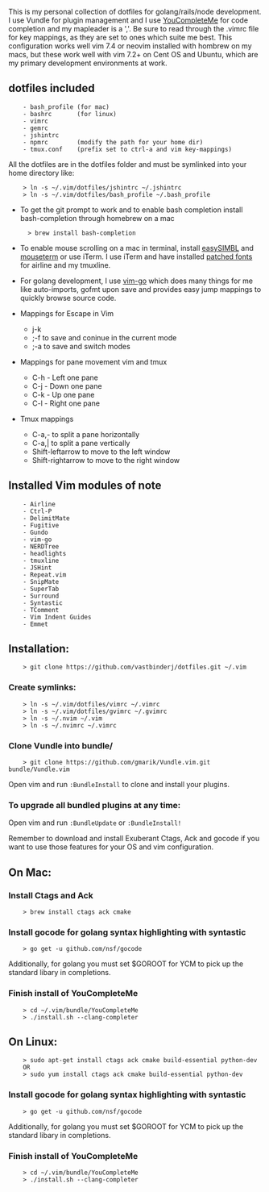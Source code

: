 This is my personal collection of dotfiles for golang/rails/node development.  I use Vundle for plugin management and I use [YouCompleteMe](https://github.com/Valloric/YouCompleteMe) for code completion and my mapleader is a ','.  Be sure to read through the .vimrc file for key mappings, as they are set to ones which suite me best. This configuration works well vim 7.4 or neovim installed with hombrew on my macs, but these work well with vim 7.2+ on Cent OS and Ubuntu, which are my primary development environments at work.

## dotfiles included

        - bash_profile (for mac)
        - bashrc       (for linux)
        - vimrc
        - gemrc
        - jshintrc
        - npmrc        (modify the path for your home dir)
        - tmux.conf    (prefix set to ctrl-a and vim key-mappings)
        
All the dotfiles are in the dotfiles folder and must be symlinked into your home directory like:
        
        > ln -s ~/.vim/dotfiles/jshintrc ~/.jshintrc
        > ln -s ~/.vim/dotfiles/bash_profile ~/.bash_profile

* To get the git prompt to work and to enable bash completion install bash-completion through homebrew on a mac

        > brew install bash-completion

* To enable mouse scrolling on a mac in terminal, install [easySIMBL](https://github.com/norio-nomura/EasySIMBL) and [mouseterm](https://bitheap.org/mouseterm/) or use iTerm.  I use iTerm and have installed [patched fonts](https://github.com/Lokaltog/powerline-fonts) for airline and my tmuxline.

* For golang development, I use [vim-go](https://github.com/fatih/vim-go) which does many things for me like auto-imports, gofmt upon save and provides easy jump mappings to quickly browse source code.  


* Mappings for Escape in Vim
  * j-k
  * ;-f to save and coninue in the current mode
  * ;-a to save and switch modes
* Mappings for pane movement vim and tmux
  * C-h - Left one pane
  * C-j - Down one pane
  * C-k - Up one pane
  * C-l - Right one pane
* Tmux mappings
  * C-a,- to split a pane horizontally
  * C-a,| to split a pane vertically
  * Shift-leftarrow to move to the left window
  * Shift-rightarrow to move to the right window

## Installed Vim modules of note
        
        - Airline
        - Ctrl-P
        - DelimitMate
        - Fugitive
        - Gundo
        - vim-go
        - NERDTree 
        - headlights
        - tmuxline
        - JSHint
        - Repeat.vim
        - SnipMate
        - SuperTab
        - Surround
        - Syntastic
        - TComment
        - Vim Indent Guides
        - Emmet



## Installation:

        > git clone https://github.com/vastbinderj/dotfiles.git ~/.vim

### Create symlinks:

        > ln -s ~/.vim/dotfiles/vimrc ~/.vimrc
        > ln -s ~/.vim/dotfiles/gvimrc ~/.gvimrc
        > ln -s ~/.nvim ~/.vim
        > ln -s ~/.nvimrc ~/.vimrc

### Clone Vundle into bundle/
        > git clone https://github.com/gmarik/Vundle.vim.git bundle/Vundle.vim

Open vim and run `:BundleInstall` to clone and install your plugins.

### To upgrade all bundled plugins at any time:

Open vim and run `:BundleUpdate` or `:BundleInstall!` 
    
Remember to download and install Exuberant Ctags, Ack and gocode if you want to use those features for your 
OS and vim configuration.  


## On Mac:
    
###    Install Ctags and Ack

        > brew install ctags ack cmake

###    Install gocode for golang syntax highlighting with syntastic

        > go get -u github.com/nsf/gocode
        
Additionally, for golang you must set $GOROOT for YCM to pick up the standard libary in completions.
        
###    Finish install of YouCompleteMe

        > cd ~/.vim/bundle/YouCompleteMe
        > ./install.sh --clang-completer

## On Linux: 

        > sudo apt-get install ctags ack cmake build-essential python-dev
        OR
        > sudo yum install ctags ack cmake build-essential python-dev
    
###    Install gocode for golang syntax highlighting with syntastic

        > go get -u github.com/nsf/gocode
        
Additionally, for golang you must set $GOROOT for YCM to pick up the standard libary in completions.

###    Finish install of YouCompleteMe

        > cd ~/.vim/bundle/YouCompleteMe
        > ./install.sh --clang-completer
